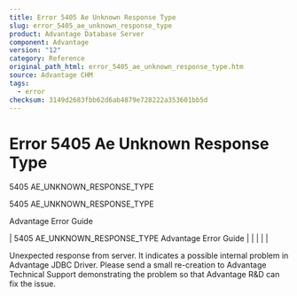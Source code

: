 ```yaml
---
title: Error 5405 Ae Unknown Response Type
slug: error_5405_ae_unknown_response_type
product: Advantage Database Server
component: Advantage
version: "12"
category: Reference
original_path_html: error_5405_ae_unknown_response_type.htm
source: Advantage CHM
tags:
  - error
checksum: 3149d2683fbb62d6ab4879e728222a353601bb5d
---
```


# Error 5405 Ae Unknown Response Type

5405 AE\_UNKNOWN\_RESPONSE\_TYPE

5405 AE\_UNKNOWN\_RESPONSE\_TYPE

Advantage Error Guide

| 5405 AE\_UNKNOWN\_RESPONSE\_TYPE  Advantage Error Guide |  |  |  |  |

Unexpected response from server. It indicates a possible internal problem in Advantage JDBC Driver. Please send a small re-creation to Advantage Technical Support demonstrating the problem so that Advantage R&D can fix the issue.
